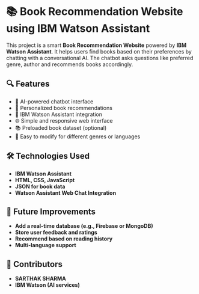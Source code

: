 # 📚 Book Recommendation Website using IBM Watson Assistant

This project is a smart **Book Recommendation Website** powered by **IBM Watson Assistant**. It helps users find books based on their preferences by chatting with a conversational AI. The chatbot asks questions like preferred genre, author and recommends books accordingly.

## 🔍 Features

- 💬 AI-powered chatbot interface
- 📖 Personalized book recommendations
- 🧠 IBM Watson Assistant integration
- 🌐 Simple and responsive web interface
- 📚 Preloaded book dataset (optional)
- 🔧 Easy to modify for different genres or languages

## 🛠️ Technologies Used

- **IBM Watson Assistant**
- **HTML, CSS, JavaScript**
- **JSON for book data**
- **Watson Assistant Web Chat Integration**

##  📝 Future Improvements
- **Add a real-time database (e.g., Firebase or MongoDB)**
- **Store user feedback and ratings**
- **Recommend based on reading history**
- **Multi-language support**

## 🤝 Contributors
- **SARTHAK SHARMA**
- **IBM Watson (AI services)**




